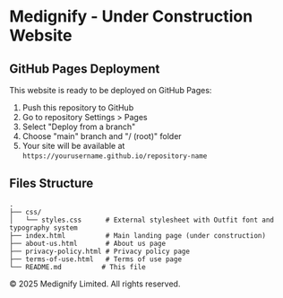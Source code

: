 # Medignify - Under Construction Website

## GitHub Pages Deployment

This website is ready to be deployed on GitHub Pages:

1. Push this repository to GitHub
2. Go to repository Settings > Pages
3. Select "Deploy from a branch"
4. Choose "main" branch and "/ (root)" folder
5. Your site will be available at `https://yourusername.github.io/repository-name`

## Files Structure

```
.
├── css/
│   └── styles.css      # External stylesheet with Outfit font and typography system
├── index.html          # Main landing page (under construction)
├── about-us.html       # About us page
├── privacy-policy.html # Privacy policy page
├── terms-of-use.html   # Terms of use page
└── README.md          # This file
```

© 2025 Medignify Limited. All rights reserved.
